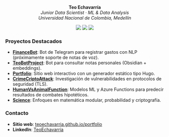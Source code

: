<p align="center">
  <b>Teo Echavarría</b><br>
  <i>Junior Data Scientist · ML & Data Analysis</i><br>
  <i>Universidad Nacional de Colombia, Medellín</i>
</p>

<p align="center">
  <a href="https://github.com/TeoEchavarria/FinanceBot"><img src="https://img.shields.io/badge/NLP%20%26%20LLMs-4285F4?style=for-the-badge&logo=googlecolab&logoColor=fff"/></a>
  <img src="https://img.shields.io/badge/Python-3776AB?style=for-the-badge&logo=python&logoColor=fff"/>
  <img src="https://img.shields.io/badge/SQLite-003B57?style=for-the-badge&logo=sqlite&logoColor=fff"/>
</p>

### Proyectos Destacados
- **[FinanceBot](https://github.com/TeoEchavarria/FinanceBot)**: Bot de Telegram para registrar gastos con NLP (próximamente soporte de notas de voz).
- **[TeoBotProject](https://github.com/TeoEchavarria/TeoBotProject)**: Bot para consultar notas personales (Obsidian + embeddings).
- **[Portfolio](https://github.com/TeoEchavarria/portfolio)**: Sitio web interactivo con un generador estático tipo Hugo.
- **[CrimeCriptoAttack](https://github.com/TeoEchavarria/CrimeCriptoAttack)**: Investigación de vulnerabilidades en protocolos de seguridad (TLS).
- **[HumanVsAnimalFunction](https://github.com/TeoEchavarria/HumanVsAnimalFunction)**: Modelos ML y Azure Functions para predecir resultados de combates hipotéticos.
- **[Science](https://github.com/TeoEchavarria/Science)**: Enfoques en matemática modular, probabilidad y criptografía.

### Contacto
- **Sitio web**: [teoechavarria.github.io/portfolio](https://teoechavarria.github.io/portfolio/)
- **LinkedIn**: [TeoEchavarría](https://www.linkedin.com/in/teoechavarria/)
